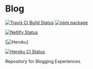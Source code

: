 # Blog

[![Travis CI Build Status](https://travis-ci.org/gatsbyjs/gatsby.svg?branch=master)](https://travis-ci.org/gatsbyjs/gatsby)
[![npm package](https://img.shields.io/npm/v/gatsby.svg?style=flat-square)](https://www.npmjs.org/package/gatsby)


[![Netlify Status](https://api.netlify.com/api/v1/badges/d0595e03-4f17-4b27-bab8-b5037ab16f63/deploy-status)](https://app.netlify.com/sites/escapades/deploys)

[![Heroku](http://heroku-badge.herokuapp.com/?app=agile-plateau-31969&style=flat)]

[![Heroku CI Status](https://agile-plateau-31969.herokuapp.com/last.svg)](https://dashboard.heroku.com/pipelines/1b352c0a-c04b-4d8c-8d00-b321243ce0cc/tests)

Repository for Blogging Experiences.
